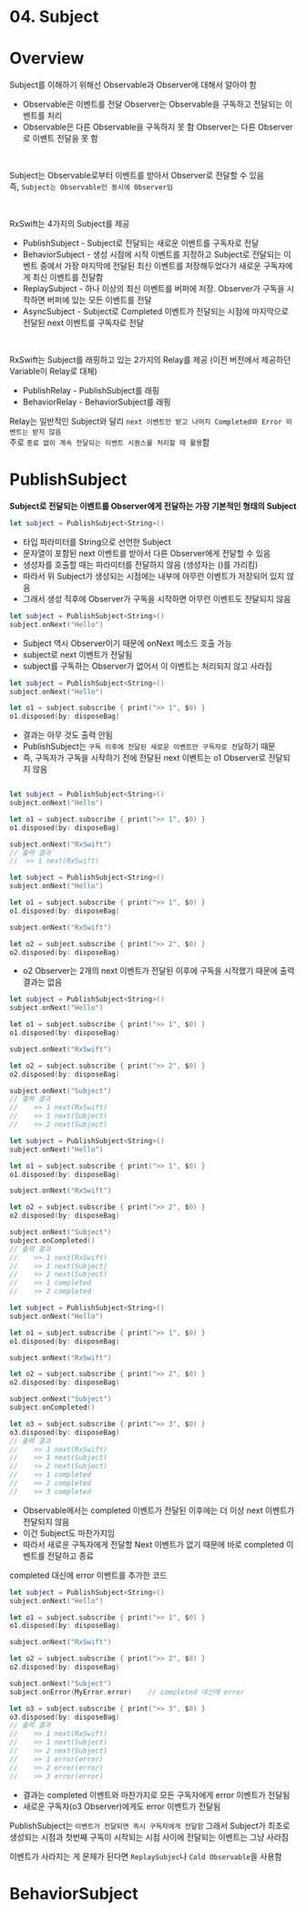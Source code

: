 # 04. Subject

# Overview

Subject를 이해하기 위해선 Observable과 Observer에 대해서 알아야 함

- Observable은 이벤트를 전달
Observer는 Observable을 구독하고 전달되는 이벤트를 처리
- Observable은 다른 Observable을 구독하지 못 함
Observer는 다른 Observer로 이벤트 전달을 못 함

<br/>

Subject는 Observable로부터 이벤트를 받아서 Observer로 전달할 수 있음  
즉, `Subject는 Observable인 동시에 Observer임`

<br/>

RxSwift는 4가지의 Subject를 제공
- PublishSubject - Subject로 전달되는 새로운 이벤트를 구독자로 전달
- BehaviorSubject - 생성 시점에 시작 이벤트를 지정하고 Subject로 전달되는 이벤트 중에서 가장 마지막에 전달된 최신 이벤트를 저장해두었다가 새로운 구독자에게 최신 이벤트를 전달함
- ReplaySubject - 하나 이상의 최신 이벤트를 버퍼에 저장. Observer가 구독을 시작하면 버퍼에 있는 모든 이벤트를 전달
- AsyncSubject - Subject로 Completed 이벤트가 전달되는 시점에 마지막으로 전달된 next 이벤트를 구독자로 전달

<br/>

RxSwift는 Subject를 래핑하고 있는 2가지의 Relay를 제공 (이전 버전에서 제공하던 Variable이 Relay로 대체)

- PublishRelay - PublishSubject를 래핑
- BehaviorRelay - BehaviorSubject를 래핑

Relay는 일반적인 Subject와 달리 `next 이벤트만 받고 나머지 Completed와 Error 이벤트는 받지 않음`  
주로 `종료 없이 계속 전달되는 이벤트 시퀀스를 처리할 때 활용`함

# PublishSubject

**Subject로 전달되는 이벤트를 Observer에게 전달하는 가장 기본적인 형태의 Subject**

```swift
let subject = PublishSubject<String>()
```

- 타입 파라미터를 String으로 선언한 Subject
- 문자열이 포함된 next 이벤트를 받아서 다른 Observer에게 전달할 수 있음
- 생성자를 호출할 때는 파라미터를 전달하지 않음 (생성자는 ()를 가리킴)
- 따라서 위 Subject가 생성되는 시점에는 내부에 아무런 이벤트가 저장되어 있지 않음
- 그래서 생성 직후에 Observer가 구독을 시작하면 아무런 이벤트도 전달되지 않음

```swift
let subject = PublishSubject<String>()
subject.onNext("Hello")
```

- Subject 역시 Observer이기 때문에 onNext 메소드 호출 가능
- subject로 next 이벤트가 전달됨
- subject를 구독하는 Observer가 없어서 이 이벤트는 처리되지 않고 사라짐

```swift
let subject = PublishSubject<String>()
subject.onNext("Hello")

let o1 = subject.subscribe { print(">> 1", $0) }
o1.disposed(by: disposeBag)
```

- 결과는 아무 것도 출력 안됨
- PublishSubject는 `구독 이후에 전달된 새로운 이벤트만 구독자로 전달`하기 때문
- 즉, 구독자가 구독을 시작하기 전에 전달된 next 이벤트는 o1 Observer로 전달되지 않음

```swift

let subject = PublishSubject<String>()
subject.onNext("Hello")

let o1 = subject.subscribe { print(">> 1", $0) }
o1.disposed(by: disposeBag)

subject.onNext("RxSwift")
// 출력 결과
//  >> 1 next(RxSwift)
```

```swift
let subject = PublishSubject<String>()
subject.onNext("Hello")

let o1 = subject.subscribe { print(">> 1", $0) }
o1.disposed(by: disposeBag)

subject.onNext("RxSwift")

let o2 = subject.subscribe { print(">> 2", $0) }
o2.disposed(by: disposeBag)
```

- o2 Observer는 2개의 next 이벤트가 전달된 이후에 구독을 시작했기 때문에 출력 결과는 없음

```swift
let subject = PublishSubject<String>()
subject.onNext("Hello")

let o1 = subject.subscribe { print(">> 1", $0) }
o1.disposed(by: disposeBag)

subject.onNext("RxSwift")

let o2 = subject.subscribe { print(">> 2", $0) }
o2.disposed(by: disposeBag)

subject.onNext("Subject")
// 출력 결과
//    >> 1 next(RxSwift)
//    >> 1 next(Subject)
//    >> 2 next(Subject)
```

```swift
let subject = PublishSubject<String>()
subject.onNext("Hello")

let o1 = subject.subscribe { print(">> 1", $0) }
o1.disposed(by: disposeBag)

subject.onNext("RxSwift")

let o2 = subject.subscribe { print(">> 2", $0) }
o2.disposed(by: disposeBag)

subject.onNext("Subject")
subject.onCompleted()
// 출력 결과
//    >> 1 next(RxSwift)
//    >> 1 next(Subject)
//    >> 2 next(Subject)
//    >> 1 completed
//    >> 2 completed
```

```swift
let subject = PublishSubject<String>()
subject.onNext("Hello")

let o1 = subject.subscribe { print(">> 1", $0) }
o1.disposed(by: disposeBag)

subject.onNext("RxSwift")

let o2 = subject.subscribe { print(">> 2", $0) }
o2.disposed(by: disposeBag)

subject.onNext("Subject")
subject.onCompleted()

let o3 = subject.subscribe { print(">> 3", $0) }
o3.disposed(by: disposeBag)
// 출력 결과
//    >> 1 next(RxSwift)
//    >> 1 next(Subject)
//    >> 2 next(Subject)
//    >> 1 completed
//    >> 2 completed
//    >> 3 completed
```

- Observable에서는 completed 이벤트가 전달된 이후에는 더 이상 next 이벤트가 전달되지 않음
- 이건 Subject도 마찬가지임
- 따라서 새로운 구독자에게 전달할 Next 이벤트가 없기 때문에 바로 completed 이벤트를 전달하고 종료

completed 대신에 error 이벤트를 추가한 코드

```swift
let subject = PublishSubject<String>()
subject.onNext("Hello")

let o1 = subject.subscribe { print(">> 1", $0) }
o1.disposed(by: disposeBag)

subject.onNext("RxSwift")

let o2 = subject.subscribe { print(">> 2", $0) }
o2.disposed(by: disposeBag)

subject.onNext("Subject")
subject.onError(MyError.error)    // completed 대신에 error

let o3 = subject.subscribe { print(">> 3", $0) }
o3.disposed(by: disposeBag)
// 출력 결과
//    >> 1 next(RxSwift)
//    >> 1 next(Subject)
//    >> 2 next(Subject)
//    >> 1 error(error)
//    >> 2 error(error)
//    >> 3 error(error)
```

- 결과는 completed 이벤트와 마찬가지로 모든 구독자에게 error 이벤트가 전달됨
- 새로운 구독자(o3 Observer)에게도 error 이벤트가 전달됨

PublishSubject는 `이벤트가 전달되면 즉시 구독자에게 전달함`
그래서 Subject가 최초로 생성되는 시점과 첫번째 구독이 시작되는 시점 사이에 전달되는 이벤트는 그냥 사라짐

이벤트가 사라지는 게 문제가 된다면 `ReplaySubjec`나 `Cold Observable`을 사용함

# BehaviorSubject
